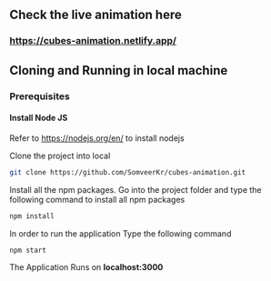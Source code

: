 ## Check the live animation here

### https://cubes-animation.netlify.app/


## Cloning and Running in local machine

### Prerequisites

#### Install Node JS
Refer to https://nodejs.org/en/ to install nodejs

Clone the project into local

```bash
git clone https://github.com/SomveerKr/cubes-animation.git
```

Install all the npm packages. Go into the project folder and type the following command to install all npm packages

```bash
npm install
```

In order to run the application Type the following command

```bash
npm start
```

The Application Runs on **localhost:3000**